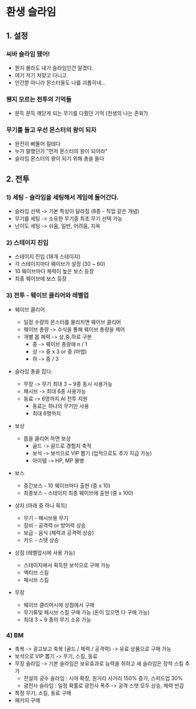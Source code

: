 # 환생 슬라임
## 1. 설정
### 씨바 슬라임 됐어!
- 뭔지 몰라도 내가 슬라임인건 알겠다. 
- 여기 저기 처맞고 다니고 
- 인간뿐 아니라 몬스터들도 나를 괴롭히네...

### 웬지 모르는 전투의 기억들
- 문득 문득 깨닫게 되는 무기를 다뤘던 기억 (전생의 나는 존윅?) 
 
### 무기를 들고 우선 몬스터의 왕이 되자
- 완전히 삐뚤어 질테다
- 누가 말했던가 "먼저 몬스터의 왕이 되어라"
- 슬라임 몬스터의 왕이 되기 위해 총을 들다

## 2. 전투
### 1) 세팅 - 슬라임을 세팅해서 게임에 들어간다.
- 슬라임 선택 -> 기본 특성이 달라짐 (8종 - 직업 같은 개념)  
- 무기를 세팅 -> 소유한 무기중 최초 무기 선택 가능
- 난이도 세팅 -> 쉬움, 일반, 어려움, 지옥    

### 2) 스테이지 진입
- 스테이지 진입 (18개 스테이지)
- 각 스테이지마다 웨이브가 설정 (30 ~ 60)
- 10 웨이브마다 체력이 높은 보스 등장
- 최종 웨이브에 보스 등장

### 3) 전투 - 웨이브 클리어와 레벨업
- 웨이브 클리어 
  - 일정 수량의 몬스터를 물리치면 웨이브 클리어
  - 웨이브 총량 -> 수식을 통해 웨이브 총량을 제어
  - 개별 몹 체력 -> 상,중,하로 구분
    - 중 -> 웨이브 총량에 n / 1
    - 상 -> 중 x 3  or 중 (마법)
    - 하 -> 중 / 3 

- 슬라임 총을 잡다.
  - 무장 -> 무기 최대 3 ~ 9종 동시 사용가능 
  - 패시브 -> 최대 6종 사용가능
  - 동료 -> 6명까지 AI 전투 지원
    - 동료는 하나의 무기만 사용
    - 최대 6명까지  

- 보상
  - 몹을 클리어 하면 보상 
    - 골드 -> 골드로 경험치 축적
    - 보석 -> 보석으로 VIP 뽑기 (업적으로도 추가 지급 가능)
    - 아이템 -> HP, MP 물병
       
- 보스
  - 중간보스 - 10 웨이브마다 출현 (중 x 10)
  - 최종보스 - 스테이지 최종 웨이브에 출현 (중 x 100)

- 상자 (아래 중 하나 획득)
  - 무기 - 패시브용 무기
  - 장비 - 공격력 or 방어력 상승
  - 보급 - 음식 (체력과 공격력 상승)
  - 카드 - 스탯 상승

- 상점 (레벨업시에 사용 가능)
  - 스테이지에서 획득한 보석으로 구매 가능
  - 액티브 스킬
  - 패시브 스킬 

- 무장 
  - 웨이브 클리어시에 상점에서 구매
  - 무기류및 패시브 스킬 구매 가능 (돈이 있으면 다 구매 가능)
  - 최대 3 ~ 9 종의 무기 소유 가능 

### 4) BM
- 축복 -> 광고보고 축복 (골드 / 체력 / 공격력) -> 유료 상품으로 구매 가능
- 보석으로 VIP 뽑기 -> 무기, 스킬, 동료 
- 무장 슬라임 -> 기본 슬라임은 보유효과로 능력을 취하고 새 슬라임은 장착 스킬 추가 
  - 전설의 궁수 슬라임 : 시야 확장, 원거리 사거리 150% 증가, 스피드업 30%
  - 광전사 슬라임 : 일정 확률로 광전사 폭주 -> 공격 스탯 모두 상승, 체력 반감
- 특정 무기, 스킬, 동료 구매
- 패키지 구매
 
